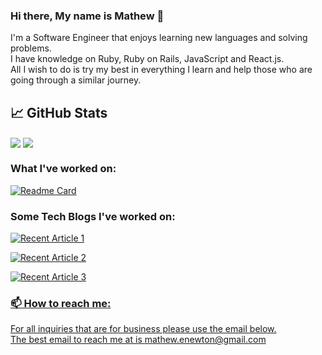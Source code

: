 ### Hi there, My name is Mathew 👋

<!--
**majormatt28/majormatt28** is a ✨ _special_ ✨ repository because its `README.md` (this file) appears on your GitHub profile.

Here are some ideas to get you started:

- 🔭 I’m currently working on ...
- 🌱 I’m currently learning ...
- 👯 I’m looking to collaborate on ...
- 🤔 I’m looking for help with ...
- 💬 Ask me about ...
- 📫 How to reach me: ...
- 😄 Pronouns: ...
- ⚡ Fun fact: ...
-->
I'm a Software Engineer that enjoys learning new languages and solving problems.\
I have knowledge on Ruby, Ruby on Rails, JavaScript and React.js.\
All I wish to do is try my best in everything I learn and help those who are going through a similar journey.

## &#x1f4c8; GitHub Stats

<img align="center" src="https://github-readme-stats.vercel.app/api/top-langs/?username=majormatt28&hide=java,html,tex&title_color=ffffff&text_color=c9cacc&icon_color=2bbc8a&bg_color=1d1f21&langs_count=3" />

<img align="center" src="https://github-readme-stats.vercel.app/api?username=majormatt28&show_icons=true&line_height=27&count_private=true&title_color=ffffff&text_color=c9cacc&icon_color=2bbc8a&bg_color=1d1f21" />

### What I've worked on:
[![Readme Card](https://github-readme-stats.vercel.app/api/pin/?username=majormatt28&repo=Ink-Gaming-frontend)](https://github.com/majormatt28/Ink-Gaming-frontend)



### Some Tech Blogs I've worked on:
  
<a target="_blank" href="https://github-readme-medium-recent-article.vercel.app/medium/@mathew-enewton/1"><img src="https://github-readme-medium-recent-article.vercel.app/medium/@mathew-enewton/1" alt="Recent Article 1">
  
<a target="_blank" href="https://github-readme-medium-recent-article.vercel.app/medium/@mathew-enewton/2"><img src="https://github-readme-medium-recent-article.vercel.app/medium/@mathew-enewton/2" alt="Recent Article 2">
  
<a target="_blank" href="https://github-readme-medium-recent-article.vercel.app/medium/@mathew-enewton/3"><img src="https://github-readme-medium-recent-article.vercel.app/medium/@mathew-enewton/3" alt="Recent Article 3">

### 📫 How to reach me:
For all inquiries that are for business please use the email below.\
The best email to reach me at is mathew.enewton@gmail.com


